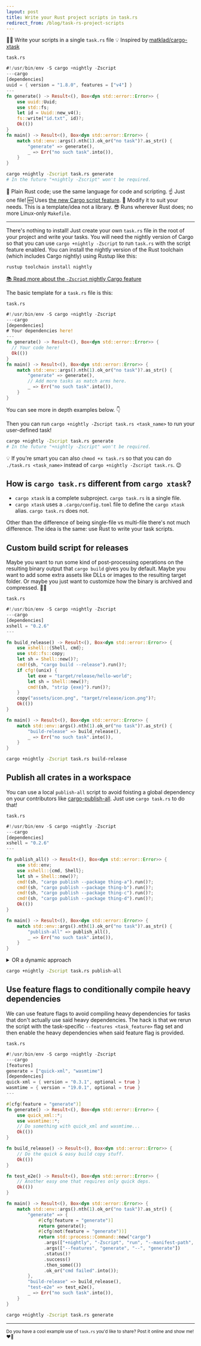 ```yaml
---
layout: post
title: Write your Rust project scripts in task.rs
redirect_from: /blog/task-rs-project-scripts
---
```


🏃‍♂️ Write your scripts in a single `task.rs` file
💡 Inspired by [matklad/cargo-xtask](https://github.com/matklad/cargo-xtask)

<div><code>task.rs</code></div>

```rs
#!/usr/bin/env -S cargo +nightly -Zscript
---cargo
[dependencies]
uuid = { version = "1.8.0", features = ["v4"] }
---
fn generate() -> Result<(), Box<dyn std::error::Error>> {
    use uuid::Uuid;
    use std::fs;
    let id = Uuid::new_v4();
    fs::write("id.txt", id)?;
    Ok(())
}
fn main() -> Result<(), Box<dyn std::error::Error>> {
    match std::env::args().nth(1).ok_or("no task")?.as_str() {
        "generate" => generate(),
        _ => Err("no such task".into()),
    }
}
```

```sh
cargo +nightly -Zscript task.rs generate
# In the future "+nightly -Zscript" won't be required.
```

🤩 Plain Rust code; use the same language for code and scripting.
☝ Just one file! 🆕 Uses [the new Cargo script feature](https://doc.rust-lang.org/nightly/cargo/reference/unstable.html#script).
🚀 Modify it to suit your needs. This is a template/idea not a library.
😎 Runs wherever Rust does; no more Linux-only `Makefile`.

---

There's nothing to install! Just create your own `task.rs` file in the root of your project and write your tasks. You will need the nightly version of Cargo so that you can use `cargo +nightly -Zscript` to run `task.rs` with the script feature enabled. You can install the nightly version of the Rust toolchain (which includes Cargo nightly) using Rustup like this:

```sh
rustup toolchain install nightly
```

[📚 Read more about the `-Zscript` nightly Cargo feature](https://doc.rust-lang.org/nightly/cargo/reference/unstable.html#script)

The basic template for a `task.rs` file is this:

<div><code>task.rs</code></div>

```rs
#!/usr/bin/env -S cargo +nightly -Zscript
---cargo
[dependencies]
# Your dependencies here!
---
fn generate() -> Result<(), Box<dyn std::error::Error>> {
  // Your code here!
  Ok(())
}
fn main() -> Result<(), Box<dyn std::error::Error>> {
    match std::env::args().nth(1).ok_or("no task")?.as_str() {
        "generate" => generate(),
        // Add more tasks as match arms here.
        _ => Err("no such task".into()),
    }
}
```

You can see more in depth examples below. 👇

Then you can run `cargo +nightly -Zscript task.rs <task_name>` to run your user-defined task!

```sh
cargo +nightly -Zscript task.rs generate
# In the future "+nightly -Zscript" won't be required.
```

💡 If you're smart you can also `chmod +x task.rs` so that you can do `./task.rs <task_name>` instead of `cargo +nightly -Zscript task.rs`. 😉

## How is `cargo task.rs` different from `cargo xtask`?

- `cargo xtask` is a complete subproject. `cargo task.rs` is a single file.
- `cargo xtask` uses a `.cargo/config.toml` file to define the `cargo xtask` alias. `cargo task.rs` does not.

Other than the difference of being single-file vs multi-file there's not much difference. The idea is the same: use Rust to write your task scripts.

## Custom build script for releases

Maybe you want to run some kind of post-processing operations on the resulting binary output that `cargo build` gives you by default. Maybe you want to add some extra assets like DLLs or images to the resulting target folder. Or maybe you just want to customize how the binary is archived and compressed. 🤷‍♀️

<div><code>task.rs</code></div>

```rs
#!/usr/bin/env -S cargo +nightly -Zscript
---cargo
[dependencies]
xshell = "0.2.6"
---

fn build_release() -> Result<(), Box<dyn std::error::Error>> {
    use xshell::{Shell, cmd};
    use std::fs::copy;
    let sh = Shell::new()?;
    cmd!(sh, "cargo build --release").run()?;
    if cfg!(unix) {
        let exe = "target/release/hello-world";
        let sh = Shell::new()?;
        cmd!(sh, "strip {exe}").run()?;
    }
    copy("assets/icon.png", "target/release/icon.png")?;
    Ok(())
}

fn main() -> Result<(), Box<dyn std::error::Error>> {
    match std::env::args().nth(1).ok_or("no task")?.as_str() {
        "build-release" => build_release(),
        _ => Err("no such task".into()),
    }
}
```

```sh
cargo +nightly -Zscript task.rs build-release
```

## Publish all crates in a workspace

You can use a local `publish-all` script to avoid foisting a global dependency on your contributors like [cargo-publish-all](https://crates.io/crates/cargo-publish-all). Just use `cargo task.rs` to do that!

<div><code>task.rs</code></div>

```rs
#!/usr/bin/env -S cargo +nightly -Zscript
---cargo
[dependencies]
xshell = "0.2.6"
---

fn publish_all() -> Result<(), Box<dyn std::error::Error>> {
    use std::env;
    use xshell::{cmd, Shell};
    let sh = Shell::new()?;
    cmd!(sh, "cargo publish --package thing-a").run()?;
    cmd!(sh, "cargo publish --package thing-b").run()?;
    cmd!(sh, "cargo publish --package thing-c").run()?;
    cmd!(sh, "cargo publish --package thing-d").run()?;
    Ok(())
}

fn main() -> Result<(), Box<dyn std::error::Error>> {
    match std::env::args().nth(1).ok_or("no task")?.as_str() {
        "publish-all" => publish_all(),
        _ => Err("no such task".into()),
    }
}
```

<details><summary>OR a dynamic approach</summary>

<div><code>task.rs</code></div>

```rs
#!/usr/bin/env -S cargo +nightly -Zscript
---cargo
[dependencies]
xshell = "0.2.6"
---

fn publish_all() -> Result<(), Box<dyn std::error::Error>> {
    use std::env;
    use xshell::{cmd, Shell};
    let sh = Shell::new()?;
    let stdout = cmd!(sh, "cargo tree --depth 0").read()?;
    let packages = stdout
        .split_terminator("\n\n")
        .filter_map(|line| line.split_whitespace().next());
    let args_rest: Vec<String> = env::args().collect();
    let args_rest = args_rest.split_off(2);
    for package in packages {
        let sh = Shell::new()?;
        let args_rest_slice = args_rest.as_slice();
        cmd!(sh, "cargo publish --package {package} {args_rest_slice...}").run()?;
    }
    Ok(())
}

fn main() -> Result<(), Box<dyn std::error::Error>> {
    match std::env::args().nth(1).ok_or("no task")?.as_str() {
        "publish-all" => publish_all(),
        _ => Err("no such task".into()),
    }
}
```

</details>

```sh
cargo +nightly -Zscript task.rs publish-all
```

## Use feature flags to conditionally compile heavy dependencies

We can use feature flags to avoid compiling heavy dependencies for tasks that don't actually use said heavy dependencies. The hack is that we rerun the script with the task-specific `--features <task_feature>` flag set and then enable the heavy dependencies when said feature flag is provided.

<div><code>task.rs</code></div>

```rs
#!/usr/bin/env -S cargo +nightly -Zscript
---cargo
[features]
generate = ["quick-xml", "wasmtime"]
[dependencies]
quick-xml = { version = "0.3.1", optional = true }
wasmtime = { version = "19.0.1", optional = true }
---

#[cfg(feature = "generate")]
fn generate() -> Result<(), Box<dyn std::error::Error>> {
    use quick_xml::*;
    use wasmtime::*;
    // Do something with quick_xml and wasmtime...
    Ok(())
}

fn build_release() -> Result<(), Box<dyn std::error::Error>> {
    // Do the quick & easy build copy stuff.
    Ok(())
}

fn test_e2e() -> Result<(), Box<dyn std::error::Error>> {
    // Another easy one that requires only quick deps.
    Ok(())
}

fn main() -> Result<(), Box<dyn std::error::Error>> {
    match std::env::args().nth(1).ok_or("no task")?.as_str() {
        "generate" => {
            #[cfg(feature = "generate")]
            return generate();
            #[cfg(not(feature = "generate"))]
            return std::process::Command::new("cargo")
              .args(["+nightly", "-Zscript", "run", "--manifest-path", file!()])
              .args(["--features", "generate", "--", "generate"])
              .status()?
              .success()
              .then_some(())
              .ok_or("cmd failed".into());
        },
        "build-release" => build_release(),
        "test-e2e" => test_e2e(),
        _ => Err("no such task".into()),
    }
}
```

```sh
cargo +nightly -Zscript task.rs generate
```

---

<sup>Do you have a cool example use of `task.rs` you'd like to share? Post it online and show me! ❤️🤩</sup>
